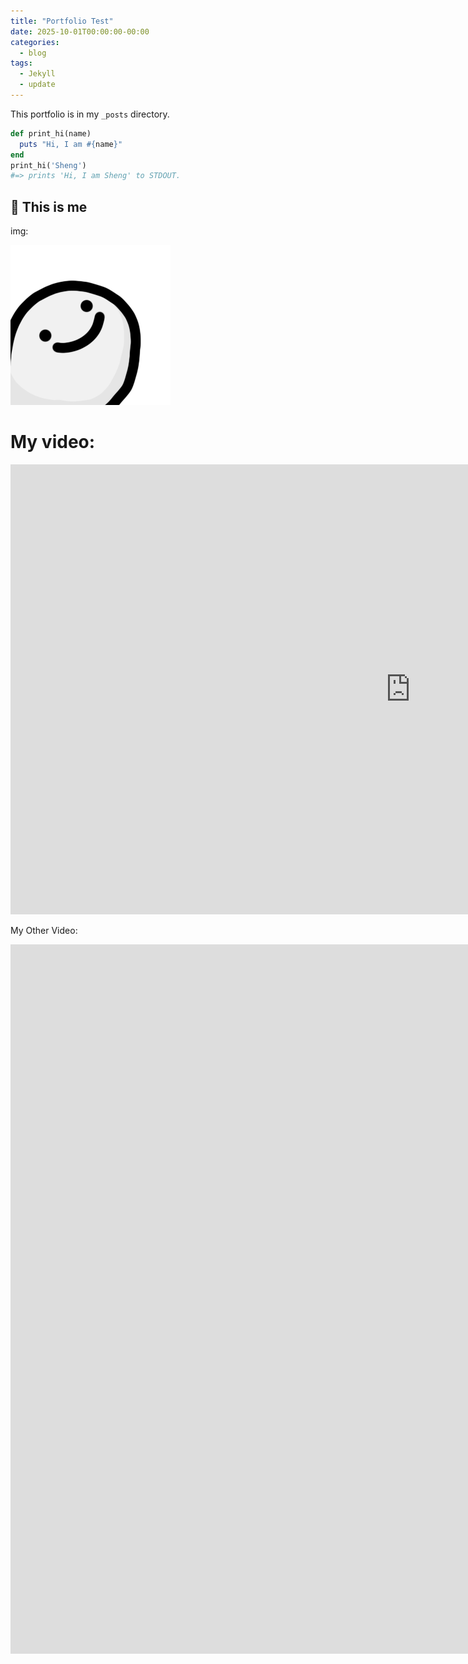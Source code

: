 ```yaml
---
title: "Portfolio Test"
date: 2025-10-01T00:00:00-00:00
categories:
  - blog
tags:
  - Jekyll
  - update
---
```


This portfolio is in my `_posts` directory.

```ruby
def print_hi(name)
  puts "Hi, I am #{name}"
end
print_hi('Sheng')
#=> prints 'Hi, I am Sheng' to STDOUT.
```

## 🚀 This is me

img:

![image of me](/assets/images/profile_pic_smiley.png)

# My video:

<iframe title="vimeo-player" src="https://player.vimeo.com/video/928752483?h=6353728b31" width="1280" height="720" frameborder="0" referrerpolicy="strict-origin-when-cross-origin" allow="autoplay; fullscreen; picture-in-picture; clipboard-write; encrypted-media; web-share"   allowfullscreen></iframe>


My Other Video:

<iframe width="3370" height="1135" src="https://www.youtube.com/embed/93DAzg9cZGc" title="Tracky Trainz - Official Reveal Trailer" frameborder="0" allow="accelerometer; autoplay; clipboard-write; encrypted-media; gyroscope; picture-in-picture; web-share" referrerpolicy="strict-origin-when-cross-origin" allowfullscreen></iframe>